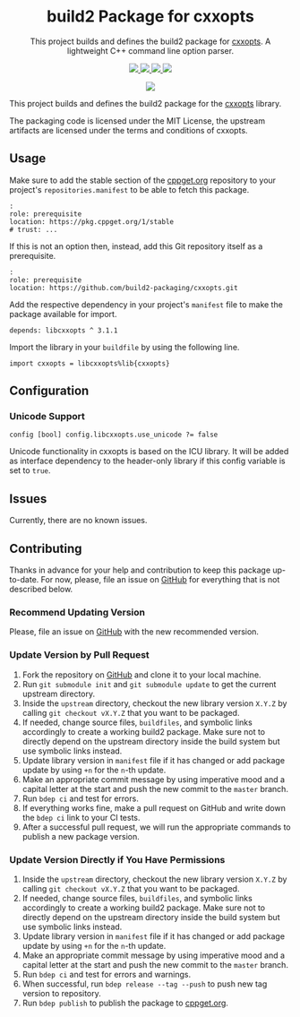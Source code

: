 <h1 align="center">
    build2 Package for cxxopts
</h1>

<p align="center">
    This project builds and defines the build2 package for <a href="https://github.com/jarro2783/cxxopts">cxxopts</a>.
    A lightweight C++ command line option parser.
</p>

<p align="center">
    <a href="https://github.com/jarro2783/cxxopts">
        <img src="https://img.shields.io/website/https/github.com/jarro2783/cxxopts.svg?down_message=offline&label=Official&style=for-the-badge&up_color=blue&up_message=online">
    </a>
    <a href="https://github.com/build2-packaging/cxxopts">
        <img src="https://img.shields.io/website/https/github.com/build2-packaging/cxxopts.svg?down_message=offline&label=build2&style=for-the-badge&up_color=blue&up_message=online">
    </a>
    <a href="https://cppget.org/libcxxopts">
        <img src="https://img.shields.io/website/https/cppget.org/libcxxopts.svg?down_message=offline&label=cppget.org&style=for-the-badge&up_color=blue&up_message=online">
    </a>
    <a href="https://queue.cppget.org/libcxxopts">
        <img src="https://img.shields.io/website/https/queue.cppget.org/libcxxopts.svg?down_message=empty&down_color=blue&label=queue.cppget.org&style=for-the-badge&up_color=orange&up_message=running">
    </a>
</p>

<!-- [![build2](https://github.com/build2-packaging/cxxopts/actions/workflows/build2.yml/badge.svg)](https://github.com/build2-packaging/cxxopts/actions/workflows/build2.yml) -->
<p align="center">
  <a href="https://github.com/build2-packaging/cxxopts/actions/workflows/build2.yml">
      <img src="https://github.com/build2-packaging/cxxopts/actions/workflows/build2.yml/badge.svg">
  </a>
</p>

This project builds and defines the build2 package for the [cxxopts](https://github.com/jarro2783/cxxopts) library.

The packaging code is licensed under the MIT License, the upstream artifacts are licensed under the terms and conditions of cxxopts.

## Usage

Make sure to add the stable section of the [cppget.org](https://cppget.org/?about) repository to your project's `repositories.manifest` to be able to fetch this package.

    :
    role: prerequisite
    location: https://pkg.cppget.org/1/stable
    # trust: ...

If this is not an option then, instead, add this Git repository itself as a prerequisite.

    :
    role: prerequisite
    location: https://github.com/build2-packaging/cxxopts.git

Add the respective dependency in your project's `manifest` file to make the package available for import.

```
depends: libcxxopts ^ 3.1.1
```

Import the library in your `buildfile` by using the following line.

```
import cxxopts = libcxxopts%lib{cxxopts}
```

## Configuration
### Unicode Support

    config [bool] config.libcxxopts.use_unicode ?= false

Unicode functionality in cxxopts is based on the ICU library.
It will be added as interface dependency to the header-only library if this config variable is set to `true`.

## Issues
Currently, there are no known issues.

## Contributing
Thanks in advance for your help and contribution to keep this package up-to-date.
For now, please, file an issue on [GitHub](https://github.com/build2-packaging/cxxopts/issues) for everything that is not described below.

### Recommend Updating Version
Please, file an issue on [GitHub](https://github.com/build2-packaging/cxxopts/issues) with the new recommended version.

### Update Version by Pull Request
1. Fork the repository on [GitHub](https://github.com/build2-packaging/cxxopts) and clone it to your local machine.
2. Run `git submodule init` and `git submodule update` to get the current upstream directory.
3. Inside the `upstream` directory, checkout the new library version `X.Y.Z` by calling `git checkout vX.Y.Z` that you want to be packaged.
4. If needed, change source files, `buildfiles`, and symbolic links accordingly to create a working build2 package. Make sure not to directly depend on the upstream directory inside the build system but use symbolic links instead.
5. Update library version in `manifest` file if it has changed or add package update by using `+n` for the `n`-th update.
6. Make an appropriate commit message by using imperative mood and a capital letter at the start and push the new commit to the `master` branch.
7. Run `bdep ci` and test for errors.
8. If everything works fine, make a pull request on GitHub and write down the `bdep ci` link to your CI tests.
9. After a successful pull request, we will run the appropriate commands to publish a new package version.

### Update Version Directly if You Have Permissions
1. Inside the `upstream` directory, checkout the new library version `X.Y.Z` by calling `git checkout vX.Y.Z` that you want to be packaged.
2. If needed, change source files, `buildfiles`, and symbolic links accordingly to create a working build2 package. Make sure not to directly depend on the upstream directory inside the build system but use symbolic links instead.
3. Update library version in `manifest` file if it has changed or add package update by using `+n` for the `n`-th update.
4. Make an appropriate commit message by using imperative mood and a capital letter at the start and push the new commit to the `master` branch.
5. Run `bdep ci` and test for errors and warnings.
6. When successful, run `bdep release --tag --push` to push new tag version to repository.
7. Run `bdep publish` to publish the package to [cppget.org](https://cppget.org).
